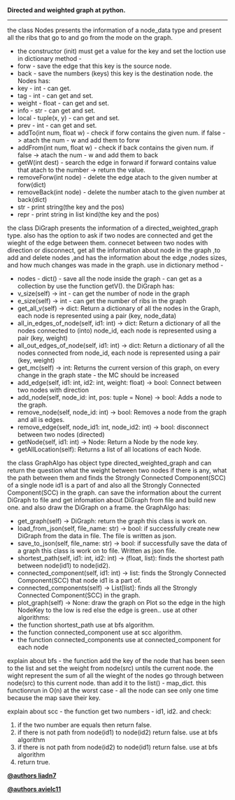 **Directed and weighted graph at python.**

***


the class Nodes presents the information of a node_data type
and present all the ribs that go to and go from the mode on the graph.
*   the constructor (init) must get a value for the key and set the loction 
use in dictionary method -
*	forw - save the edge that this key is the source node.
*	back - save the numbers (keys) this key is the destination node.
the Nodes has:
*	key - int - can get.
*	tag - int - can get and set.
*	weight - float - can get and set.
*	info - str - can get and set.
*	local - tuple(x, y) - can get and set.
* prev - int - can get and set.
* addTo(int num, float w) - check if forw contains the given num. if false -> atach the num - w and add them to forw 
* addFrom(int num, float w) - check if back contains the given num. if false -> atach the num - w and add them to back 
*	getW(int dest) - search the edge in forward if forward contains value that atach to the number -> return the value.
*	removeForw(int node) - delete the edge atach to the given number at forw(dict)
*	removeBack(int node) - delete the number atach to the given number at back(dict)
* str - print string(the key and the pos)
* repr - print string in list kind(the key and the pos)


the class DiGraph presents the information of a directed_weighted_graph type.
also has the option to ask if two nodes are connected and get the wieght of the edge between them. connecet between two nodes with direction or disconnect,
get all the information about node in the graph ,to add and delete nodes ,and has the information 
about the edge ,nodes sizes, and how much changes was made in the graph.
use in dictionary method -
*	nodes - dict() - save all the node inside the graph - can get as a collection by use the function getV().
the DiGraph has:
*   v_size(self) -> int - can get the number of node in the graph
*   e_size(self) -> int - can get the number of ribs in the graph
*   get_all_v(self) -> dict: Return a dictionary of all the nodes in the Graph, each node is represented using a pair (key, node_data)
*   all_in_edges_of_node(self, id1: int) -> dict: Return a dictionary of all the nodes connected to (into) node_id, each node is represented using a pair (key, weight)
*   all_out_edges_of_node(self, id1: int) -> dict: Return a dictionary of all the nodes connected from node_id, each node is represented using a pair (key, weight)
*   get_mc(self) -> int: Returns the current version of this graph, on every change in the graph state - the MC should be increased
*   add_edge(self, id1: int, id2: int, weight: float) -> bool: Connect between two nodes with direction 
*   add_node(self, node_id: int, pos: tuple = None) -> bool: Adds a node to the graph.
*   remove_node(self, node_id: int) -> bool: Removes a node from the graph and all is edges.
*   remove_edge(self, node_id1: int, node_id2: int) -> bool: disconnect between two nodes (directed)
*   getNode(self, id1: int) -> Node:  Return a Node by the node key.
*   getAllLocation(self): Returns a list of all locations of each Node.


the class GraphAlgo has object type directed_weighted_graph and can return the question what the weight between two nodes if there is
any, what the path between them and finds the Strongly Connected Component(SCC) of a single node id1 is a part of and also all the Strongly Connected Component(SCC) in the graph.
can save the information about the current DiGraph to file and get infomation about DiGraph from file and build new one.
and also draw the DiGraph on a frame.
the GraphAlgo has:
*   get_graph(self) -> DiGraph: return the graph this class is work on. 
*   load_from_json(self, file_name: str) -> bool: if successfully create new DiGraph from the data in file. The file is written as json.
*   save_to_json(self, file_name: str) -> bool: if successfully save the data of a graph this class is work on to file. Written as json file.
*   shortest_path(self, id1: int, id2: int) -> (float, list): finds the shortest path between node(id1) to node(id2).
*   connected_component(self, id1: int) -> list: finds the Strongly Connected Component(SCC) that node id1 is a part of.
*   connected_components(self) -> List[list]:  finds all the Strongly Connected Component(SCC) in the graph.
*   plot_graph(self) -> None: draw the graph on Plot so the edge in the high NodeKey to the low is red else the edge is green..
use at other algorithms:
*   the function shortest_path use at bfs algorithm.
*   the function connected_component use at scc algorithm. 
*   the function connected_components use at connected_component for each node

explain about bfs -
the function add the key of the node that has been seen to the list and set the weight from node(src) untils the current node. the wight represent the sum of all the wieght of the nodes go through between node(src) to this current node. than add it to the list() - map_dict.
this functionrun in O(n) at the worst case - all the node can see only one time because the map save their key.

explain about scc -
the function get two numbers - id1, id2. and check: 
1. if the two number are equals then return false. 
2. if there is not path from node(id1) to node(id2) return false. use at bfs algorithm
3. if there is not path from node(id2) to node(id1) return false. use at bfs algorithm
4. return true.




**[@authors liadn7](https://github.com/liadn7)**

**[@authors avielc11](https://github.com/avielc11)**
